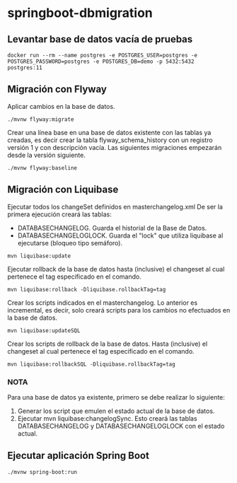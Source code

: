 # springboot-dbmigration

## Levantar base de datos vacía de pruebas

```
docker run --rm --name postgres -e POSTGRES_USER=postgres -e POSTGRES_PASSWORD=postgres -e POSTGRES_DB=demo -p 5432:5432 postgres:11
```

## Migración con Flyway
Aplicar cambios en la base de datos.
```
./mvnw flyway:migrate
```

Crear una línea base en una base de datos existente con las tablas ya creadas, es decir crear la tabla flyway_schema_history
con un registro versión 1 y con descripción vacía. Las siguientes migraciones empezarán desde la versión siguiente.

```
./mvnw flyway:baseline
```

## Migración con Liquibase

Ejecutar todos los changeSet definidos en masterchangelog.xml
De ser la primera ejecución creará las tablas:
- DATABASECHANGELOG. Guarda el historial de la Base de Datos.
- DATABASECHANGELOGLOCK. Guarda el "lock" que utiliza liquibase al ejecutarse (bloqueo tipo semáforo).

```
mvn liquibase:update
```

Ejecutar rollback de la base de datos hasta (inclusive) el changeset al cual pertenece el tag especificado en el comando.

```
mvn liquibase:rollback -Dliquibase.rollbackTag=tag
```


Crear los scripts indicados en el masterchangelog. Lo anterior es incremental, es decir, solo creará scripts para los cambios no efectuados en la base de datos.

```
mvn liquibase:updateSQL
```


Crear los scripts de rollback de la base de datos. Hasta (inclusive) el changeset al cual pertenece el tag especificado en el comando.

```
mvn liquibase:rollbackSQL -Dliquibase.rollbackTag=tag
```


### NOTA

Para una base de datos ya existente, primero se debe realizar lo siguiente:

1. Generar los script que emulen el estado actual de la base de datos.
2. Ejecutar mvn liquibase:changelogSync. Esto creará las tablas DATABASECHANGELOG y DATABASECHANGELOGLOCK con el estado actual.


## Ejecutar aplicación Spring Boot

```
./mvnw spring-boot:run
```